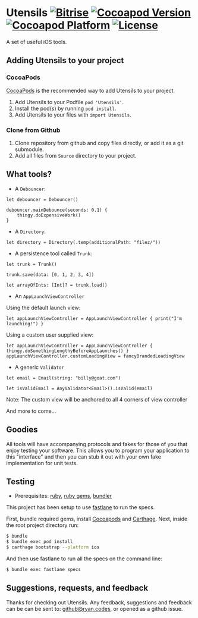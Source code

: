 # Utensils [![Bitrise](https://app.bitrise.io/app/e22e45ed089adf65/status.svg?token=cwKZO_QGnlOMJUS58SBOmg&branch=master)](https://app.bitrise.io/app/e22e45ed089adf65) [![Cocoapod Version](https://img.shields.io/cocoapods/v/Utensils.svg)](https://github.com/rbaumbach/Utensils) [![Cocoapod Platform](https://img.shields.io/badge/platform-iOS-blue.svg)](https://github.com/rbaumbach/Capsule) [![License](https://img.shields.io/dub/l/vibe-d.svg)](https://github.com/rbaumbach/InstagramSimpleOAuth/blob/master/MIT-LICENSE.txt)

A set of useful iOS tools.

## Adding Utensils to your project

### CocoaPods

[CocoaPods](http://cocoapods.org) is the recommended way to add Utensils to your project.

1.  Add Utensils to your Podfile `pod 'Utensils'`.
2.  Install the pod(s) by running `pod install`.
3.  Add Utensils to your files with `import Utensils`.

### Clone from Github

1.  Clone repository from github and copy files directly, or add it as a git submodule.
2.  Add all files from `Source` directory to your project.

## What tools?

* A `Debouncer`:

```
let debouncer = Debouncer()

debouncer.mainDebounce(seconds: 0.1) {
    thingy.doExpensiveWork()
}
```

* A `Directory`:

```
let directory = Directory(.temp(additionalPath: "filez/"))
```

* A persistence tool called `Trunk`:

```
let trunk = Trunk()

trunk.save(data: [0, 1, 2, 3, 4])

let arrayOfInts: [Int]? = trunk.load()
```

* An `AppLaunchViewController`

Using the default launch view:

```
let appLaunchViewController = AppLaunchViewController { print("I'm launching!") }
```

Using a custom user supplied view:

```
let appLaunchViewController = AppLaunchViewController { thingy.doSomethingLengthyBeforeAppLaunches() }
appLaunchViewController.customLoadingView = fancyBrandedLoadingView
```

* A generic `Validator`

```
let email = Email(string: "billy@goat.com")

let isValidEmail = AnyValidator<Email>().isValid(email)
```

Note: The custom view will be anchored to all 4 corners of view controller

And more to come...

## Goodies

All tools will have accompanying protocols and fakes for those of you that enjoy testing your software.  This allows you to program your application to this "interface" and then you can stub it out with your own fake implementation for unit tests.

## Testing

* Prerequisites: [ruby](https://github.com/sstephenson/rbenv), [ruby gems](https://rubygems.org/pages/download), [bundler](http://bundler.io)

This project has been setup to use [fastlane](https://fastlane.tools) to run the specs.

First, bundle required gems, install [Cocoapods](http://cocoapods.org) and [Carthage](https://github.com/Carthage/Carthage).  Next, inside the root project directory run:

```bash
$ bundle
$ bundle exec pod install
$ carthage bootstrap --platform ios
```

And then use fastlane to run all the specs on the command line:

```bash
$ bundle exec fastlane specs
```

## Suggestions, requests, and feedback

Thanks for checking out Utensils.  Any feedback, suggestions and feedback can be can be sent to: github@ryan.codes, or opened as a github issue.
